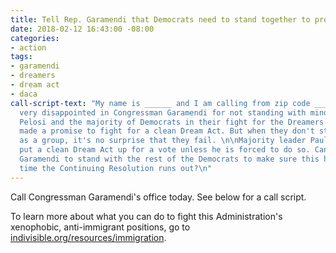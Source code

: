 ```yaml
---
title: Tell Rep. Garamendi that Democrats need to stand together to protect Dreamers
date: 2018-02-12 16:43:00 -08:00
categories:
- action
tags:
- garamendi
- dreamers
- dream act
- daca
call-script-text: "My name is ______ and I am calling from zip code _______. \n\nI'm
  very disappointed in Congressman Garamendi for not standing with minority leader
  Pelosi and the majority of Democrats in their fight for the Dreamers. The Democrats
  made a promise to fight for a clean Dream Act. But when they don't stand strong
  as a group, it's no surprise that they fail. \n\nMajority leader Paul Ryan won't
  put a clean Dream Act up for a vote unless he is forced to do so. Can I trust Congressman
  Garamendi to stand with the rest of the Democrats to make sure this happens next
  time the Continuing Resolution runs out?\n"
---
```


Call Congressman Garamendi's office today. See below for a call script. 

To learn more about what you can do to fight this Administration's xenophobic, anti-immigrant positions, go to [indivisible.org/resources/immigration](http://indivisible.org/resources/immigration).